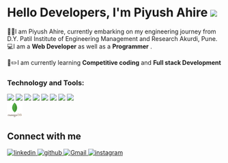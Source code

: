 # Hello Developers, I'm Piyush Ahire <img src="https://raw.githubusercontent.com/MartinHeinz/MartinHeinz/master/wave.gif" width="30px">

👨‍🎓I am Piyush Ahire, currently embarking on my engineering journey from D.Y. Patil Institute of Engineering Management and Research Akurdi, Pune. <br />
💻I am a **Web Developer** as well as a **Programmer** .<br />
<!--🏆🥇I am **3-star⭐️** coder at Codechef.<br /> -->
📝✏️I am currently learning **Competitive coding** and **Full stack Development** <br />

<!--[![Badge](https://cp-logo.vercel.app/codechef/nehakale1403)](https://www.codechef.com/users/nehakale1403)
--- -->

 

<!--
**piyush-ahire/piyush-ahire** is a ✨ _special_ ✨ repository because its `README.md` (this file) appears on your GitHub profile.

Here are some ideas to get you started:

- 🔭 I’m currently working on ...
- 🌱 I’m currently learning ...
- 👯 I’m looking to collaborate on ...
- 🤔 I’m looking for help with ...
- 💬 Ask me about ...
- 📫 How to reach me: ...
- 😄 Pronouns: ...
- ⚡ Fun fact: ...
-->
<p>
<h3 align="left">Technology and Tools:</h3>
<code><img width="7%" src="https://github.com/yurijserrano/Github-Profile-Readme-Logos/blob/master/programming%20languages/c%2B%2B.svg"></code>
<code><img width="7%" src="https://github.com/yurijserrano/Github-Profile-Readme-Logos/blob/master/programming%20languages/python.svg"></code>
<code><img width="7%" src="https://github.com/yurijserrano/Github-Profile-Readme-Logos/blob/master/others/html.svg"></code>
<code><img width="7%" src="https://github.com/yurijserrano/Github-Profile-Readme-Logos/blob/master/others/css.svg"></code>
<code><img width="7%" src="https://github.com/yurijserrano/Github-Profile-Readme-Logos/blob/master/databases/mysql.svg"></code>
<code><img width="7%" src="https://github.com/yurijserrano/Github-Profile-Readme-Logos/blob/master/frameworks/boostrap.svg"></code>
<code><img width="7%" src="https://github.com/yurijserrano/Github-Profile-Readme-Logos/blob/master/others/git.svg"></code>
<code><img width="7%" src="https://github.com/yurijserrano/Github-Profile-Readme-Logos/blob/master/text%20editors/vscode.svg"></code>
<br>
<code><img width="7%" src="https://raw.githubusercontent.com/devicons/devicon/master/icons/mongodb/mongodb-original-wordmark.svg"></code>
 
 </p>




## Connect with me  
<div align="">

<a href="https://linkedin.com/in/piyush ahire" target="_blank">
<img src=https://img.shields.io/badge/linkedin-%231E77B5.svg?&style=for-the-badge&logo=linkedin&logoColor=white alt=linkedin style="margin-bottom: 5px;" />
</a>

<a href="https://github.com/piyush-ahire" target="_blank">
<img src=https://img.shields.io/badge/github-%2324292e.svg?&style=for-the-badge&logo=github&logoColor=white alt=github style="margin-bottom: 5px;" />
</a>

<a href="mailto:piyushahire402@gmail.com" target="_blank">
<img src=https://img.shields.io/badge/Gmail-D14836?style=for-the-badge&logo=gmail&logoColor=white alt=Gmail style="margin-bottom: 5px;" />
</a>

<a href="https://instagram.com/piyush_ahire_" target="_blank">
<img src=https://img.shields.io/badge/instagram-%23000000.svg?&style=for-the-badge&logo=instagram&logoColor=white alt=instagram style="margin-bottom: 5px;" />
</a>

<!-- <a href="https://www.codechef.com/users/nehakale1403" target="_blank">
<img src=https://img.shields.io/badge/-CodeChef-5B4638?style=for-the-badge&logo=CodeChef&logoColor=white alt=twitter style="margin-bottom: 5px;" />
</a> -->

<!-- <a href="https://leetcode.com/nehakale1403/" target="_blank">
<img src=https://img.shields.io/badge/-LeetCode-FFA116?style=for-the-badge&logo=LeetCode&logoColor=black alt=devto style="margin-bottom: 5px;" />
</a> -->

</div>
 


 
 


 
